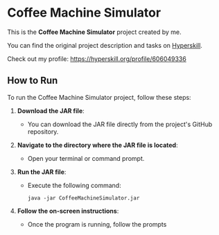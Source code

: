 # Coffee Machine Simulator

This is the **Coffee Machine Simulator** project created by me.

You can find the original project description and tasks on [Hyperskill](hhttps://hyperskill.org/projects/33).

Check out my profile: https://hyperskill.org/profile/606049336

## How to Run

To run the Coffee Machine Simulator project, follow these steps:

1. **Download the JAR file**: 
   - You can download the JAR file directly from the project's GitHub repository.

2. **Navigate to the directory where the JAR file is located**:
   - Open your terminal or command prompt.

3. **Run the JAR file**:
   - Execute the following command:
     ```
     java -jar CoffeeMachineSimulator.jar
     ```

4. **Follow the on-screen instructions**:
   - Once the program is running, follow the prompts

